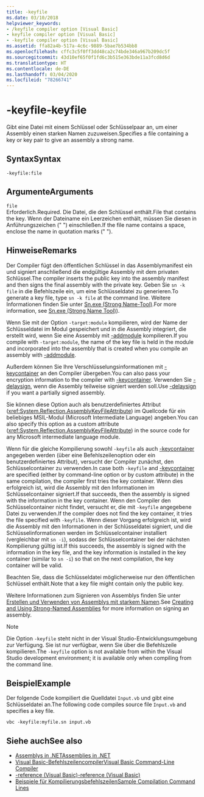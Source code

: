 ```yaml
---
title: -keyfile
ms.date: 03/10/2018
helpviewer_keywords:
- /keyfile compiler option [Visual Basic]
- keyfile compiler option [Visual Basic]
- -keyfile compiler option [Visual Basic]
ms.assetid: ffa82a4b-517a-4c6c-9889-5bae7b534bb8
ms.openlocfilehash: cffc3c5f0ff3dd48ca2c74bde346a967b209dc5f
ms.sourcegitcommit: 43d10ef65f0f1fd6c3b515e363bde11a3fcd8d6d
ms.translationtype: HT
ms.contentlocale: de-DE
ms.lasthandoff: 03/04/2020
ms.locfileid: "78266741"
---
```

# <a name="-keyfile"></a><span data-ttu-id="ff1d8-102">-keyfile</span><span class="sxs-lookup"><span data-stu-id="ff1d8-102">-keyfile</span></span>
<span data-ttu-id="ff1d8-103">Gibt eine Datei mit einem Schlüssel oder Schlüsselpaar an, um einer Assembly einen starken Namen zuzuweisen.</span><span class="sxs-lookup"><span data-stu-id="ff1d8-103">Specifies a file containing a key or key pair to give an assembly a strong name.</span></span>  
  
## <a name="syntax"></a><span data-ttu-id="ff1d8-104">Syntax</span><span class="sxs-lookup"><span data-stu-id="ff1d8-104">Syntax</span></span>  
  
```console
-keyfile:file  
```  
  
## <a name="arguments"></a><span data-ttu-id="ff1d8-105">Argumente</span><span class="sxs-lookup"><span data-stu-id="ff1d8-105">Arguments</span></span>  
 `file`  
 <span data-ttu-id="ff1d8-106">Erforderlich.</span><span class="sxs-lookup"><span data-stu-id="ff1d8-106">Required.</span></span> <span data-ttu-id="ff1d8-107">Die Datei, die den Schlüssel enthält.</span><span class="sxs-lookup"><span data-stu-id="ff1d8-107">File that contains the key.</span></span> <span data-ttu-id="ff1d8-108">Wenn der Dateiname ein Leerzeichen enthält, müssen Sie diesen in Anführungszeichen (" ") einschließen.</span><span class="sxs-lookup"><span data-stu-id="ff1d8-108">If the file name contains a space, enclose the name in quotation marks (" ").</span></span>  
  
## <a name="remarks"></a><span data-ttu-id="ff1d8-109">Hinweise</span><span class="sxs-lookup"><span data-stu-id="ff1d8-109">Remarks</span></span>  
 <span data-ttu-id="ff1d8-110">Der Compiler fügt den öffentlichen Schlüssel in das Assemblymanifest ein und signiert anschließend die endgültige Assembly mit dem privaten Schlüssel.</span><span class="sxs-lookup"><span data-stu-id="ff1d8-110">The compiler inserts the public key into the assembly manifest and then signs the final assembly with the private key.</span></span> <span data-ttu-id="ff1d8-111">Geben Sie `sn -k file` in die Befehlszeile ein, um eine Schlüsseldatei zu generieren.</span><span class="sxs-lookup"><span data-stu-id="ff1d8-111">To generate a key file, type `sn -k file` at the command line.</span></span> <span data-ttu-id="ff1d8-112">Weitere Informationen finden Sie unter [Sn.exe (Strong Name-Tool)](../../../framework/tools/sn-exe-strong-name-tool.md).</span><span class="sxs-lookup"><span data-stu-id="ff1d8-112">For more information, see [Sn.exe (Strong Name Tool)](../../../framework/tools/sn-exe-strong-name-tool.md)).</span></span>  
  
 <span data-ttu-id="ff1d8-113">Wenn Sie mit der Option `-target:module` kompilieren, wird der Name der Schlüsseldatei im Modul gespeichert und in die Assembly integriert, die erstellt wird, wenn Sie eine Assembly mit [-addmodule](../../../visual-basic/reference/command-line-compiler/addmodule.md) kompilieren.</span><span class="sxs-lookup"><span data-stu-id="ff1d8-113">If you compile with `-target:module`, the name of the key file is held in the module and incorporated into the assembly that is created when you compile an assembly with [-addmodule](../../../visual-basic/reference/command-line-compiler/addmodule.md).</span></span>  
  
 <span data-ttu-id="ff1d8-114">Außerdem können Sie Ihre Verschlüsselungsinformationen mit [-keycontainer](../../../visual-basic/reference/command-line-compiler/keycontainer.md) an den Compiler übergeben.</span><span class="sxs-lookup"><span data-stu-id="ff1d8-114">You can also pass your encryption information to the compiler with [-keycontainer](../../../visual-basic/reference/command-line-compiler/keycontainer.md).</span></span> <span data-ttu-id="ff1d8-115">Verwenden Sie [-delaysign](../../../visual-basic/reference/command-line-compiler/delaysign.md), wenn die Assembly teilweise signiert werden soll.</span><span class="sxs-lookup"><span data-stu-id="ff1d8-115">Use [-delaysign](../../../visual-basic/reference/command-line-compiler/delaysign.md) if you want a partially signed assembly.</span></span>  
  
 <span data-ttu-id="ff1d8-116">Sie können diese Option auch als benutzerdefiniertes Attribut (<xref:System.Reflection.AssemblyKeyFileAttribute>) im Quellcode für ein beliebiges MSIL-Modul (Microsoft Intermediate Language) angeben.</span><span class="sxs-lookup"><span data-stu-id="ff1d8-116">You can also specify this option as a custom attribute (<xref:System.Reflection.AssemblyKeyFileAttribute>) in the source code for any Microsoft intermediate language module.</span></span>  
  
 <span data-ttu-id="ff1d8-117">Wenn für die gleiche Kompilierung sowohl `-keyfile` als auch [-keycontainer](../../../visual-basic/reference/command-line-compiler/keycontainer.md) angegeben werden (über eine Befehlszeilenoption oder ein benutzerdefiniertes Attribut), versucht der Compiler zunächst, den Schlüsselcontainer zu verwenden.</span><span class="sxs-lookup"><span data-stu-id="ff1d8-117">In case both `-keyfile` and [-keycontainer](../../../visual-basic/reference/command-line-compiler/keycontainer.md) are specified (either by command-line option or by custom attribute) in the same compilation, the compiler first tries the key container.</span></span> <span data-ttu-id="ff1d8-118">Wenn dies erfolgreich ist, wird die Assembly mit den Informationen im Schlüsselcontainer signiert.</span><span class="sxs-lookup"><span data-stu-id="ff1d8-118">If that succeeds, then the assembly is signed with the information in the key container.</span></span> <span data-ttu-id="ff1d8-119">Wenn den Compiler den Schlüsselcontainer nicht findet, versucht er, die mit `-keyfile` angegebene Datei zu verwenden.</span><span class="sxs-lookup"><span data-stu-id="ff1d8-119">If the compiler does not find the key container, it tries the file specified with `-keyfile`.</span></span> <span data-ttu-id="ff1d8-120">Wenn dieser Vorgang erfolgreich ist, wird die Assembly mit den Informationen in der Schlüsseldatei signiert, und die Schlüsselinformationen werden im Schlüsselcontainer installiert (vergleichbar mit `sn -i`), sodass der Schlüsselcontainer bei der nächsten Kompilierung gültig ist.</span><span class="sxs-lookup"><span data-stu-id="ff1d8-120">If this succeeds, the assembly is signed with the information in the key file, and the key information is installed in the key container (similar to `sn -i`) so that on the next compilation, the key container will be valid.</span></span>  
  
 <span data-ttu-id="ff1d8-121">Beachten Sie, dass die Schlüsseldatei möglicherweise nur den öffentlichen Schlüssel enthält.</span><span class="sxs-lookup"><span data-stu-id="ff1d8-121">Note that a key file might contain only the public key.</span></span>  
  
 <span data-ttu-id="ff1d8-122">Weitere Informationen zum Signieren von Assemblys finden Sie unter [Erstellen und Verwenden von Assemblys mit starkem Namen](../../../standard/assembly/create-use-strong-named.md).</span><span class="sxs-lookup"><span data-stu-id="ff1d8-122">See [Creating and Using Strong-Named Assemblies](../../../standard/assembly/create-use-strong-named.md) for more information on signing an assembly.</span></span>  
  
> [!NOTE]
> <span data-ttu-id="ff1d8-123">Die Option `-keyfile` steht nicht in der Visual Studio-Entwicklungsumgebung zur Verfügung. Sie ist nur verfügbar, wenn Sie über die Befehlszeile kompilieren.</span><span class="sxs-lookup"><span data-stu-id="ff1d8-123">The `-keyfile` option is not available from within the Visual Studio development environment; it is available only when compiling from the command line.</span></span>

## <a name="example"></a><span data-ttu-id="ff1d8-124">Beispiel</span><span class="sxs-lookup"><span data-stu-id="ff1d8-124">Example</span></span>

<span data-ttu-id="ff1d8-125">Der folgende Code kompiliert die Quelldatei `Input.vb` und gibt eine Schlüsseldatei an.</span><span class="sxs-lookup"><span data-stu-id="ff1d8-125">The following code compiles source file `Input.vb` and specifies a key file.</span></span>

```console
vbc -keyfile:myfile.sn input.vb
```

## <a name="see-also"></a><span data-ttu-id="ff1d8-126">Siehe auch</span><span class="sxs-lookup"><span data-stu-id="ff1d8-126">See also</span></span>

- [<span data-ttu-id="ff1d8-127">Assemblys in .NET</span><span class="sxs-lookup"><span data-stu-id="ff1d8-127">Assemblies in .NET</span></span>](../../../standard/assembly/index.md)
- [<span data-ttu-id="ff1d8-128">Visual Basic-Befehlszeilencompiler</span><span class="sxs-lookup"><span data-stu-id="ff1d8-128">Visual Basic Command-Line Compiler</span></span>](../../../visual-basic/reference/command-line-compiler/index.md)
- [<span data-ttu-id="ff1d8-129">-reference (Visual Basic)</span><span class="sxs-lookup"><span data-stu-id="ff1d8-129">-reference (Visual Basic)</span></span>](../../../visual-basic/reference/command-line-compiler/reference.md)
- [<span data-ttu-id="ff1d8-130">Beispiele für Kompilierungsbefehlszeilen</span><span class="sxs-lookup"><span data-stu-id="ff1d8-130">Sample Compilation Command Lines</span></span>](../../../visual-basic/reference/command-line-compiler/sample-compilation-command-lines.md)

